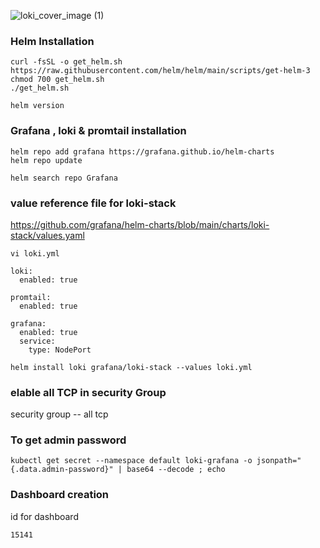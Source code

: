 ![loki_cover_image (1)](https://github.com/baskarvj/loki_promtail_grafana_kubernetes/assets/103120325/514d64c8-b423-48cc-bbab-7904a379c3e7)

### Helm Installation ######
~~~
curl -fsSL -o get_helm.sh https://raw.githubusercontent.com/helm/helm/main/scripts/get-helm-3
chmod 700 get_helm.sh
./get_helm.sh
~~~
~~~
helm version
~~~

### Grafana , loki & promtail installation ####
~~~
helm repo add grafana https://grafana.github.io/helm-charts
helm repo update
~~~
~~~
helm search repo Grafana
~~~

### value reference file for loki-stack

https://github.com/grafana/helm-charts/blob/main/charts/loki-stack/values.yaml

~~~
vi loki.yml
~~~
~~~
loki:
  enabled: true

promtail:
  enabled: true

grafana:
  enabled: true
  service:
    type: NodePort
~~~

~~~
helm install loki grafana/loki-stack --values loki.yml
~~~
### elable all TCP in security Group
security group -- all tcp 

### To get admin password
~~~
kubectl get secret --namespace default loki-grafana -o jsonpath="{.data.admin-password}" | base64 --decode ; echo
~~~
### Dashboard creation #######
id for dashboard
~~~
15141
~~~   
